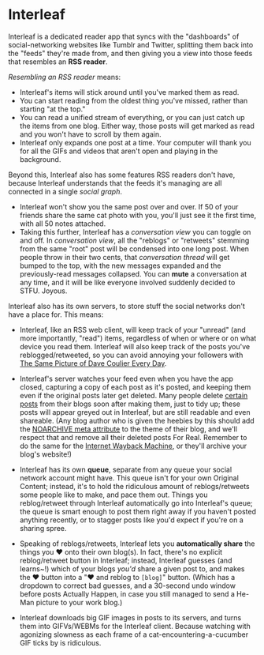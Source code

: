 # Interleaf

Interleaf is a dedicated reader app that syncs with the "dashboards" of social-networking websites like Tumblr and Twitter, splitting them back into the "feeds" they're made from, and then giving you a view into those feeds that resembles an **RSS reader**.

_Resembling an RSS reader_ means:

* Interleaf's items will stick around until you've marked them as read.
* You can start reading from the oldest thing you've missed, rather than starting "at the top."
* You can read a unified stream of everything, or you can just catch up the items from one blog. Either way, those posts will get marked as read and you won't have to scroll by them again.
* Interleaf only expands one post at a time. Your computer will thank you for all the GIFs and videos that aren't open and playing in the background.

Beyond this, Interleaf also has some features RSS readers don't have, because Interleaf understands that the feeds it's managing are all connected in a single _social graph_.

* Interleaf won't show you the same post over and over. If 50 of your friends share the same cat photo with you, you'll just see it the first time, with all 50 notes attached.
* Taking this further, Interleaf has a _conversation view_ you can toggle on and off. In _conversation view_, all the "reblogs" or "retweets" stemming from the same "root" post will be condensed into one long post. When people throw in their two cents, that _conversation thread_ will get bumped to the top, with the new messages expanded and the previously-read messages collapsed. You can **mute** a conversation at any time, and it will be like everyone involved suddenly decided to STFU. Joyous.

Interleaf also has its own servers, to store stuff the social networks don't have a place for. This means:

* Interleaf, like an RSS web client, will keep track of your "unread" (and more importantly, "read") items, regardless of when or where or on what device you read them. Interleaf will also keep track of the posts you've reblogged/retweeted, so you can avoid annoying your followers with [The Same Picture of Dave Coulier Every Day](http://samepicofdavecoulier.tumblr.com).

* Interleaf's server watches your feed even when you have the app closed, capturing a copy of each post as it's posted, and keeping them even if the original posts later get deleted. Many people delete [certain posts](http://knowyourmeme.com/memes/shitposting) from their blogs soon after making them, just to tidy up; these posts will appear greyed out in Interleaf, but are still readable and even shareable. (Any blog author who is given the heebies by this should add the [NOARCHIVE meta attribute](http://www.mcanerin.com/en/search-engine/robots-meta-tag.asp) to the theme of their blog, and we'll respect that and remove all their deleted posts For Real. Remember to do the same for the [Internet Wayback Machine](https://archive.org/web/), or they'll archive your blog's website!)

* Interleaf has its own **queue**, separate from any queue your social network account might have. This queue isn't for your own Original Content; instead, it's to hold the ridiculous amount of reblogs/retweets some people like to make, and pace them out. Things you reblog/retweet through Interleaf  automatically go into Interleaf's queue; the queue is smart enough to post them right away if you haven't posted anything recently, or to stagger posts like you'd expect if you're on a sharing spree.

* Speaking of reblogs/retweets, Interleaf lets you **automatically share** the things you ♥ onto their own blog(s). In fact, there's no explicit reblog/retweet button in Interleaf; instead, Interleaf guesses (and learns~!) which of your blogs *you'd* share a given post to, and makes the ♥ button into a "♥ and reblog to `[blog]`" button. (Which has a dropdown to correct bad guesses, and a 30-second undo window before posts Actually Happen, in case you still managed to send a He-Man picture to your work blog.)

* Interleaf downloads big GIF images in posts to its servers, and turns them into GIFVs/WEBMs for the Interleaf client. Because watching with agonizing slowness as each frame of a cat-encountering-a-cucumber GIF ticks by is ridiculous.
